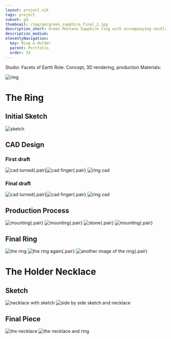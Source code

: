 ```yaml
---
layout: project.njk
tags: project
subset: gd
thumbnail: /img/gm/green_sapphire_final_2.jpg
description_short: Green Montana Sapphire ring with accompanying necklace that can hold it while not being worn
description_medium:
eleventyNavigation:
  key: Ring & Holder
  parent: Portfolio
  order: 33
---
```


Studio: Facets of Earth
Role: Concept, 3D rendering, production
Materials:

![ring](/img/gm/necklace_and_ring.jpg)

# The Ring

## Initial Sketch

![sketch](/img/gm/green_sapphire_sketch.jpg)

## CAD Design

### First draft

![cad turned](/img/gm/green_sapphire_firstdraft_2.png){.pair}![cad finger](/img/gm/green_sapphire_firstdraft_3.png){.pair}
![ring cad](/img/gm/green_sapphire_firstdraft_1.png)

### Final draft

![cad turned](/img/gm/green_sapphire_finaldraft_2.png){.pair}![cad finger](/img/gm/green_sapphire_finaldraft_3.png){.pair}
![ring cad](/img/gm/green_sapphire_finaldraft_1.png)

## Production Process

![mounting](/img/gm/Green_sapphire_mounting_1.jpg){.pair} ![mounting](/img/gm/Green_sapphire_mounting_2.jpg){.pair}
![stone](/img/gm/Green_sapphire_stone_1.jpg){.pair} ![mounting](/img/gm/Green_sapphire_stone_2.jpg){.pair}

## Final Ring

![the ring](/img/gm/green_sapphire_final_2.jpg)
![the ring again](/img/gm/green_sapphire_final_3.jpg){.pair} ![another image of the ring](/img/gm/green_sapphire_final_1.jpg){.pair}

# The Holder Necklace

## Sketch

![necklace with sketch](/img/gm/necklace_sketch_2.jpg)
![side by side sketch and necklace](/img/gm/final_necklace_sketch.jpg)

## Final Piece

![the necklace](/img/gm/necklace_1.jpg)
![the necklace and ring](/img/gm/necklace_and_ring.jpg)
